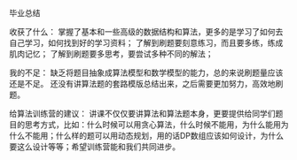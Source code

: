 毕业总结

收获了什么：
掌握了基本和一些高级的数据结构和算法，更多的是学习了如何去自己学习，如何找到好的学习资料；
了解到刷题要刻意练习，而且要多练，练成肌肉记忆；
了解到刷题要多思考，要尝试多种不同的解法；


我的不足：
缺乏将题目抽象成算法模型和数学模型的能力，总的来说刷题量应该还是不足。
还没有讲算法题的套路模版总结出来，之后需要更加努力，高效地刷题。

给算法训练营的建议：
讲课不仅仅要讲算法和算法题本身，更要提供给同学们题目的思考方式，比如：什么时候可以用贪心算法，什么时候不能用，为什么能用为什么不能用；什么样的题可以用动态规划，用的话DP数组应该如何设计，为什么要这么设计等等；希望训练营能和我们共同进步。
